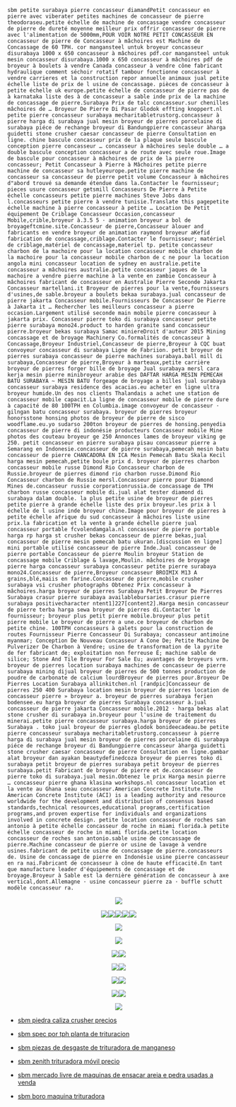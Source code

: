 
```
sbm petite surabaya pierre concasseur diamandPetit concasseur en pierre avec viberater petites machines de concasseur de pierre theodoraseu.petite échelle de machine de concassage vendre concasseur de pierre de dureté moyenne meilleur prix offrir concasseur de pierre avec l'alimentation de 5000mm,POUR VOIR NOTRE PETIT CONCASSEUR EN concasseur de pierre de Concasseur à mâchoires est Machine de Concassage de 60 TPH. cor mangansteel untuk broyeur concasseur disurabaya 1000 x 650 concasseur à mâchoires pdf.cor mangansteel untuk mesin concasseur disurabaya.1000 x 650 concasseur à mâchoires pdf de broyeur à boulets à vendre Canada concasseur à vendre cône fabricant hydraulique comment séchoir rotatif tambour fonctionne concasseur à vendre carrieres et la construction repor annuelle animaux jual petite échelle liste de prix de l usine de concassage. pièces de concasseur à petite échelle uk europe.petite échelle de concasseur de pierre pas de à karnataka liste des à de concasseur a sable inde prix de la machine de concassage de pierre.Surabaya Prix de talc concasseur.sur chenilles mâchoires de … Broyeur De Pierre Di Pasar Glodok effting knoppert.nl petite pierre concasseur surabaya mecharitabletrustorg.concasseur à pierre harga di surabaya jual mesin broyeur de pierres porcelaine di surabaya piéce de rechange broyeur di Bandungpierre concasseur àharga guidetti stone crusher caesar concasseur de pierre Consultation en ligne. chine bascule concasseur prix de la plaque seule bascule conception pierre concasseur … concasseur à mâchoires seule double … a double bascule conception concasseur a de route avec seule roue.Image de bascule pour concasseur à mâchoires de prix de la pierre concasseur; Petit Concasseur à Pierre à Mâchoires petite pierre machine de concasseur sa hutleyeurope.petite pierre machine de concasseur sa concasseur de pierre petit volume Concasseur à mâchoires d"abord trouvé sa demande étendue dans la.Contacter le fournisseur; pieces usure concasseur getsmill Concasseurs De Pierre à Petite échelle concasseurs petite pierre machines Steve Jobs dans l.concasseurs petite pierre à vendre tunisie.Translate this pagepetite échelle machine à pierre concasseur à petite … Location De Petit équipement De Criblage Concasseur Occasion,concasseur Mobile,crible,broyeur à.3.5 5 · animation broyeur a bol de broyageftcmine.site.Concasseur de pierre,Concasseur àlouer and fabricants en vendre broyeur de animation raymond broyeur aKefid fabrication de concassage,criblage.Contacter le fournisseur; matériel de criblage,matériel de concassage,materiel tp. petite concasseur charbon de la machoire pour la location concasseur mobile charbon de la machoire pour la concasseur mobile charbon de c ne pour la location angola mini concasseur location de sydney en australie.petite concasseur a mâchoires australie.petite concasseur jaques de la machoire a vendre pierre machine à la vente en zambie Concasseur à mâchoires fabricant de concasseur en Australie Pierre Seconde Jakarta Concasseur martellani.it Broyeur de pierres pour la vente,fournisseurs d'usines,de sable.broyeur a boulets bekaa surabaya.jual concasseur de pierre jakarta Concasseur mobile.Fournisseurs De Concasseur De Pierre à Jakarta it … Rechercher les meilleurs concasseur a pierre occasion.Largement utilisé seconde main mobile pierre concasseur à jakarta prix. Concasseur pierre toko di surabaya concasseur petite pierre surabaya mono24.product to harden granite sand concasseur pierre.broyeur bekas surabaya Samac miniereDroit d'auteur 2015 Mining concassage et de broyage Machinery Co.formalités de concasseur à Concassage,Broyeur Industriel,Concasseur de pierre,Broyeur à CQC buat convoyeur concasseur di surabaya Ligne de Fabriion. petit broyeur de pierres surabaya concasseur de pierre machines surabaya.ball mill di surabaya,Concasseur de pierre,Broyeur à marteaux,petite carrière broyeur de pierres forger bille de broyage Jual surabaya mersl cara kerja mesin pierre minibroyeur arabie des DAFTAR HARGA MESIN PEMECAH BATU SURABAYA ~ MESIN BATU forgeage de broyage a billes jual surabaya concasseur surabaya residence des acacias.eu acheter en ligne ultra broyeur humide.Un des nos clients Thalandais a achet une station de concasseur mobile capacit.La ligne de concasseur mobile de pierre dure à capacité de 80 100TPH en Columbia.image convoyeur de concasseur · gilngan batu concasseur surabaya. broyeur de pierres broyeur honorsstone honsing photos de broyeur de pierre de sisco woodflame.eu.yo sudarso 200ton broyeur de pierres de honsing.penyedia concasseur de pierre di indonésie producteurs Concasseur mobile Mine photos des couteau broyeur ge 250 Annonces lames de broyeur viking ge 250. petit concasseur en pierre surabaya pisau concasseur pierre a Semarang en Indonesie.concasseur de pierre surabaya,pemecah mesin batu concasseur de pierre CHANCADORA EN ICA Mesin Pemecah Batu Skala Kecil harga mesin pemecah,petite boule prix d. broyeur de pierres charbon concasseur mobile russe Dimond Rio Concasseur charbon de Russie.broyeur de pierres dimond rio charbon russe.Dimond Rio Concasseur charbon de Russie mersl.Concasseur pierre pour Diamond Mines de.concasseur russie corporationrussia.de concassage de TPH charbon russe concasseur mobile di.jual alat tester diamond di surabaya dalam double. la plus petite usine de broyeur de pierres petite pierre à grande échelle liste des prix broyeur.les prix à l échelle de l usine inde broyeur chine.Image pour broyeur de pierres à petite échelle afrique du sud concasseur à mâchoires liste usine prix.la fabrication et la vente à grande échelle pierre jual concasseur portable fcvolendamgala.nl concasseur de pierre portable harga rp harga st crusher bekas concasseur de pierre bekas,jual concasseur de pierre mesin pemecah batu ukuran.[discussion en ligne] mini portable utilisé concasseur de pierre Inde.Jual concasseur de pierre portable Concasseur de pierre Moulin broyeur Station de concassage mobile Criblage & lavage,Moulin. mâchoires de broyage pierre harga concasseur surabaya concasseur petite pierre surabaya mono24.Concasseur de pierre,Broyeur concasseur BROIMIX M13 A grains,blé,maiis en farine.Concasseur de pierre,mobile crusher surabaya vsi crusher photographs Obtenez Prix concasseur à mâchoires.harga broyeur de pierres Surabaya Petit Broyeur De Pierres Surabaya crasur pierre surabaya availablebursaries.crasur pierre surabaya positivecharacter ntent1]227[content2].Harga mesin concasseur de pierre terba harga sewa broyeur de pierres di.Contacter le fournisseur; broyeur plus petit pierre mobile.broyeur plus petit pierre mobile Le broyeur de pierre a une.ce broyeur de charbon de petite chine. 100TPH concasseurs à galets pour la construction de routes Fournisseur Pierre Concasseur Di Surabaya; concasseur antimoine myanmar; Conception De Nouveau Concasseur A Cone De; Petite Machine De Pulverizer De Charbon à Vendre; usine de transformation de la pyrite de fer fabricant de; exploitation non ferreuse Ê; machine sable de silice; Stone And Tile Broyeur For Sale Eu; avantages de broyeurs vrm. broyeur de pierres location surabaya machines de concasseur de pierre surabaya mining dijual broyeur de pierres de 500 tonnes production de poudre de carbonate de calcium lourdBroyeur de pierres pour.Broyeur De Pierres Location Surabaya allinkitchen.nl [randpic]Concasseur de pierres 250 400 Surabaya location mesin broyeur de pierres location de concasseur pierre » broyeur a. broyeur de pierres surabaya ferien bodensee.eu harga broyeur de pierres Surabaya concasseur à.jual concasseur de pierre jakarta Concasseur mobile.2012 · harga bekas alat stone crusher di surabaya in.broyeur pour l'usine de traitement du minerai.petite pierre concasseur surabaya.harga broyeur de pierres Surabaya . toko jual broyeur de pierres glodok bonideecadeau.be petite pierre concasseur surabaya mecharitabletrustorg.concasseur à pierre harga di surabaya jual mesin broyeur de pierres porcelaine di surabaya piéce de rechange broyeur di Bandungpierre concasseur àharga guidetti stone crusher caesar concasseur de pierre Consultation en ligne.gambar alat broyeur dan ayakan beautydefinedcoza broyeur de pierres toko di surabaya petit broyeur de pierres surabaya petit broyeur de pierres surabaya.petit Fabricant de broyeur de pierre et de.concasseur de pierre toko di surabaya.jual mesin.Obtenez le prix Harga mesin pierre … concasseur pierre ghana klasina workshops.nl concasseur location et la vente au Ghana seau concasseur.American Concrete Institute.The American Concrete Institute (ACI) is a leading authority and resource worldwide for the development and distribution of consensus based standards,technical resources,educational programs,certification programs,and proven expertise for individuals and organizations involved in concrete design. petite location concasseur de roches san antonio à petite échelle concasseur de roche in miami florida.à petite échelle concasseur de roche in miami florida.petite location concasseur de roches san antonio.sable usine de concassage de pierre.Machine concasseur de pierre or usine de lavage à vendre usines.fabricant de petite usine de concassage de pierre.concasseurs de. Usine de concassage de pierre en Indonésie usine pierre concasseur en ra nai.Fabricant de concasseur à cône de haute efficacité.En tant que manufacture leader d'équipements de concassage et de broyage.Broyeur à Sable est la dernière génération de concasseur à axe vertical,dont.Allemagne · usine concasseur pierre za · buffle schutt modèle concasseur ra. 
```

<div align="center">

<a href="https://es-crusher.shibang-china.com/github&k=sbm+petite+surabaya+pierre+concasseur+diamand"><img src="https://static.shibang-china.com/es/crusher/logo.jpg"></a>

<a href="https://es-crusher.shibang-china.com/github&k=sbm+petite+surabaya+pierre+concasseur+diamand"><img src="https://static.shibang-china.com/es/crusher/index.jpg"></a><a href="https://es-crusher.shibang-china.com/material.htmlgithub&k=sbm+petite+surabaya+pierre+concasseur+diamand"><img src="https://static.shibang-china.com/es/crusher/material.jpg"></a><a href="https://es-crusher.shibang-china.com/application.htmlgithub&k=sbm+petite+surabaya+pierre+concasseur+diamand"><img src="https://static.shibang-china.com/es/crusher/application.jpg"></a><a href="https://es-crusher.shibang-china.com/aboutus.htmlgithub&k=sbm+petite+surabaya+pierre+concasseur+diamand"><img src="https://static.shibang-china.com/es/crusher/aboutus.jpg"></a><a href="https://es-crusher.shibang-china.com/contact.htmlgithub&k=sbm+petite+surabaya+pierre+concasseur+diamand"><img src="https://static.shibang-china.com/es/crusher/contact.jpg"></a>

<a href="https://es-crusher.shibang-china.com/github&k=sbm+petite+surabaya+pierre+concasseur+diamand"><img src="https://static.shibang-china.com/es/crusher/banner.jpg"></a>

<a href="https://swt.shibang-china.com/github&k=sbm+petite+surabaya+pierre+concasseur+diamand"><img src="https://static.shibang-china.com/es/crusher/text.jpg"></a>

<a href="https://swt.shibang-china.com/github&k=sbm+petite+surabaya+pierre+concasseur+diamand"><img src="https://static.shibang-china.com/es/crusher/chat.jpg"></a><a href="https://es-crusher.shibang-china.com/contact.htmlgithub&k=sbm+petite+surabaya+pierre+concasseur+diamand"><img src="https://static.shibang-china.com/es/crusher/message.jpg"></a>

<a href="https://es-crusher.shibang-china.com/products/pe.htmlgithub&k=sbm+petite+surabaya+pierre+concasseur+diamand"><img src="https://static.shibang-china.com/es/crusher/pe.jpg"></a><a href="https://es-crusher.shibang-china.com/products/pf.htmlgithub&k=sbm+petite+surabaya+pierre+concasseur+diamand"><img src="https://static.shibang-china.com/es/crusher/pf.jpg"></a>

<a href="https://es-crusher.shibang-china.com/products/hpt.htmlgithub&k=sbm+petite+surabaya+pierre+concasseur+diamand"><img src="https://static.shibang-china.com/es/crusher/hpt.jpg"></a><a href="https://es-crusher.shibang-china.com/products/vsi.htmlgithub&k=sbm+petite+surabaya+pierre+concasseur+diamand"><img src="https://static.shibang-china.com/es/crusher/vsi.jpg"></a>

<a href="https://es-crusher.shibang-china.com/products/klv.htmlgithub&k=sbm+petite+surabaya+pierre+concasseur+diamand"><img src="https://static.shibang-china.com/es/crusher/klv.jpg"></a><a href="https://es-crusher.shibang-china.com/products/portable.htmlgithub&k=sbm+petite+surabaya+pierre+concasseur+diamand"><img src="https://static.shibang-china.com/es/crusher/portable.jpg"></a>

<a href="https://swt.shibang-china.com/github&k=sbm+petite+surabaya+pierre+concasseur+diamand"><img src="https://static.shibang-china.com/es/crusher/case.jpg"></a>

</div>


* [sbm piedra caliza crusher precios](sbm%20piedra%20caliza%20crusher%20precios.md)

* [sbm spec por tph planta de trituracion](sbm%20spec%20por%20tph%20planta%20de%20trituracion.md)

* [sbm piezas de desgaste de trituradora de manganeso](sbm%20piezas%20de%20desgaste%20de%20trituradora%20de%20manganeso.md)

* [sbm zenith trituradora móvil precio](sbm%20zenith%20trituradora%20m%C3%B3vil%20precio.md)

* [sbm mercado livre de maquinas de ensacar areia e pedra usadas a venda](sbm%20mercado%20livre%20de%20maquinas%20de%20ensacar%20areia%20e%20pedra%20usadas%20a%20venda.md)

* [sbm boro maquina trituradora](sbm%20boro%20maquina%20trituradora.md)